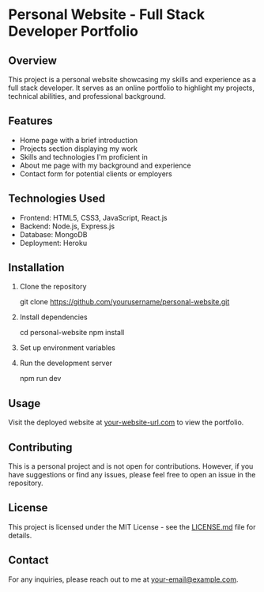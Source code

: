 # Personal Website - Full Stack Developer Portfolio

## Overview
This project is a personal website showcasing my skills and experience as a full stack developer. It serves as an online portfolio to highlight my projects, technical abilities, and professional background.

## Features
- Home page with a brief introduction
- Projects section displaying my work
- Skills and technologies I'm proficient in
- About me page with my background and experience
- Contact form for potential clients or employers

## Technologies Used
- Frontend: HTML5, CSS3, JavaScript, React.js
- Backend: Node.js, Express.js
- Database: MongoDB
- Deployment: Heroku

## Installation
1. Clone the repository
   
   git clone https://github.com/yourusername/personal-website.git
   
2. Install dependencies
   
   cd personal-website
   npm install
   
3. Set up environment variables
4. Run the development server
   
   npm run dev
   

## Usage
Visit the deployed website at [your-website-url.com](https://your-website-url.com) to view the portfolio.

## Contributing
This is a personal project and is not open for contributions. However, if you have suggestions or find any issues, please feel free to open an issue in the repository.

## License
This project is licensed under the MIT License - see the [LICENSE.md](LICENSE.md) file for details.

## Contact
For any inquiries, please reach out to me at [your-email@example.com](mailto:your-email@example.com).
